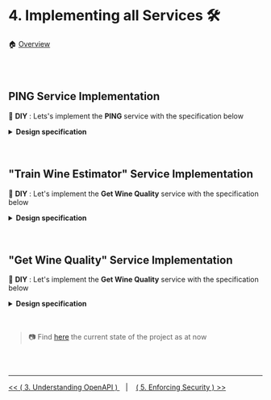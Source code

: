 # 4. Implementing all  Services :hammer_and_wrench:

:house: [Overview](../../README.md)


<br>
<br>

## PING Service Implementation  

:tada: **DIY** :  Lets's implement  the **PING** service with the specification below


<details>
    <summary>  <b> Design specification</b></summary>

<br>

**SPECS DESIGN**

<br>

- Create a YAML openapi spec (3.0.0) in **./src/wine_predictor_api/specs/openapi_spec.yaml** 
- Create the <b>info </b>section containing the information below 
  - title 
  - description 
  - version (0.1.0)  
  - contact name 
  - contact email 
  - contact url/website  
  - version  
  
- Create only one <b>server</b> url with the default value  "/"
- Create one <b>tag</b> "Health"
- Create a **PING** endpoint with 
  - "GET" method  
  - "/ping" as path 
  - under the "Health" tag 
  - controller/endpoint located at "wine_predictor_api.services.healthcheck.ping"
  - returns **200** as response code when the server is UP

<br>

**CONTROLLER DESIGN**

<br>

- Create a module  **healthcheck.py** under package **wine_predictor_api.services**
- In the **healthcheck.py** module create a function **ping** with no parameter that returns the tuple (message, status_code) below
  - "pong", 200


<br>

**CONNECT SPEC TO CONTROLLER**

<br>


<br>

**Connexion Object**

<br>

To instantiate  a connexion object that will automagically links the specs to the controller, follow the following instructions  

- In **wine_predictor_api/specs/__init__.py** add the below to easily reference your YAML specs 
  
  ```python 
    import os


    def where():
        return os.path.dirname(os.path.realpath(__file__))
  ```
- Then in **/src/wine_predictor_api/__init__.py**  create and initialize your connexion object refering the YAML spec  as described below 
  ```python 
    import connexion
    from wine_predictor_api import specs


    def create_app():
        app = connexion.FlaskApp(__name__, specification_dir=specs.where())
        app.add_api("openapi_spec.yaml")
        return app.app
  ```

<br>

**Launcher**

<br>

We will create a launcher file  **launcher.sh** in the root folder to define your variables and  launch your API via **flask**. 

> **Reminder** :thought_balloon:: Flask should not be explicitly installed on your venv since it is already one of the dependency of **connexion**. kindly execute  `pip list ` in your IDE terminal to attest it. 

- Create the file **./launcher.sh** with the content below

    ```sh 
    export FLASK_APP="wine_predictor_api:create_app"
    export FLASK_DEBUG=true
    PORT=5000

    python -m flask run -h 0.0.0.0 -p $PORT
    ```
- Provide the **execute** permission to **launcher file** 
    ```sh 
    $ chmod +x launcher.sh
    ```

- Run your **launcher file** 
    ```sh 
    $ sh launcher.sh
    ```

   
> **Warning** :warning: : Though this launcher file can be commited on git, it is not meant to be executed during the development phase and **NOT**  on the production server.  

<br>

**Logging**

<br>

In order to properly log all activities **DEBUG, INFO, ERROR ...** for more accountablity, we will use the in-built python **logging** lib configured with  an external YAML file. 

- First, create the file  **logging.yaml** in the root folder 


  **./logging.yaml**
  ```yaml 
    version: 1
    formatters:
    default:
        format: '%(asctime)s %(levelname)s %(name)s %(message)s'
    handlers:
    console:
        class: logging.StreamHandler
        level: DEBUG
        formatter: default
        stream: ext://sys.stdout
    root:
    level: DEBUG
    handlers: [console]
  ```

  :grey_exclamation: : Using a configuration file for logging allows you to change the **stream, level and handlers** depending on the target server/environment (Dev/UAT/ Prod). 
  
  For more information on logging file, kindly click [here](https://docs.python.org/3/library/logging.config.html) 
 

- Then, initialize your logging object in **/src/wine_predictor_api/__init__.py**
  
  ```python
    ...

    import yaml
    import logging.config

    ...

    def init_logger(name=None):
        with open(os.getenv('LOGGING_CONFIG', "logging.yaml")) as stream:
            logging_config = yaml.safe_load(stream)
            logging.config.dictConfig(logging_config)
            return logging.getLogger(name)

    ...

    logger = init_logger()

    ...

    __all__ = ['logger']

  ```

- Use the **logger** objects in any of your modules following the example below  
  
  ```python 

  from wine_predictor_api import logger

  logger.debug("Writing for accuntability ...")
  logger.info("Just an information ...")
  logger.error("An error occured ...")
  

  ``` 

<br>

**Configuration**

<br>

- We will also create a JSON configuration file  **config.json** in the root project
  **./config.json**
  ```json
    {
        "spec_options": {
            "title": "Wine Quality Estimation API",
            "description": "Application Programming Interface that evaluates the quality of wine based on carefully preselected features.",
            "contact_name": "Beteko",
            "contact_website":"https://www.lipsum.com/suport",
            "contact_email":"beteko@donotcontactme.com"
        },
        "data":{
            "path": "</path/to/wine/data>"
        }
    }
  ```

- Load  your configuration file in  **/src/wine_predictor_api/__init__.py**
  ``` python
  ...

  from typing import Dict, Any
  import json

  ...

  def init_config():
    with open(os.getenv('API_CONFIG', "config.json")) as stream:
        return json.load(stream)
    
  ...

  api_config: Dict[str, Any] = init_config()

  ...

   __all__ = ['logger', 'api_config']

  ```

- Access the **api config** object  in any of your modules following the example below  
  
  ```python 

  from wine_predictor_api import api_config

  logger.debug("Writing for accuntability ...")
  logger.info("Just an information ...")
  logger.error("An error occured ...")

  ```

- Let's specify our API Config file  in the **launcher.sh**

    ```sh 
    export API_CONFIG="config.json"

    ...

    python -m flask run -h 0.0.0.0 -p $PORT
    ```

</details>


<br>
<br>

## "Train Wine Estimator" Service Implementation  

:tada: **DIY** : Let's implement the **Get Wine Quality** service with the specification below 


<details>
    <summary>  <b> Design specification</b></summary>

<br>

**SPECS DESIGN**

<br>

- Draft
- Draft
- Draft 

<br>

**CONTROLLER DESIGN**

<br>


- Draft
- Draft
- Draft 


<br>

**CONNECT SPEC TO CONTROLLER**

<br>

- Draft
- Draft
- Draft 


</details>


<br>
<br>

## "Get Wine Quality" Service Implementation  

:tada: **DIY** : Let's implement the **Get Wine Quality** service with the specification below 


<details>
    <summary>  <b> Design specification</b></summary>

<br>

**SPECS DESIGN**

<br>


<br>

**CONTROLLER DESIGN**

<br>


<br>


**CONNECT SPEC TO CONTROLLER**

<br>

</details>

<br>
<br>


> :camera: Find [here]() the current state of the project as at now


<br>
<br>

---


[ << ( 3. Understanding OpenAPI ) ](../chapters/chapter_3.md#openapi-specs-structure) &nbsp;&nbsp; |  &nbsp;&nbsp;  [ ( 5. Enforcing Security ) >>](../chapters/chapter_5.md)  
 
